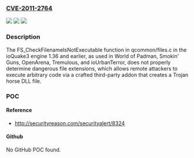 ### [CVE-2011-2764](https://cve.mitre.org/cgi-bin/cvename.cgi?name=CVE-2011-2764)
![](https://img.shields.io/static/v1?label=Product&message=n%2Fa&color=blue)
![](https://img.shields.io/static/v1?label=Version&message=n%2Fa&color=blue)
![](https://img.shields.io/static/v1?label=Vulnerability&message=n%2Fa&color=brighgreen)

### Description

The FS_CheckFilenameIsNotExecutable function in qcommon/files.c in the ioQuake3 engine 1.36 and earlier, as used in World of Padman, Smokin' Guns, OpenArena, Tremulous, and ioUrbanTerror, does not properly determine dangerous file extensions, which allows remote attackers to execute arbitrary code via a crafted third-party addon that creates a Trojan horse DLL file.

### POC

#### Reference
- http://securityreason.com/securityalert/8324

#### Github
No GitHub POC found.

